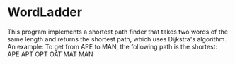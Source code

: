 # WordLadder
 This program implements a shortest path finder that takes two words of the same length and returns 
 the shortest path, which uses Dijkstra's algorithm.
 An example: 
 To get from APE to MAN, the following path is the shortest: APE APT OPT OAT MAT MAN
